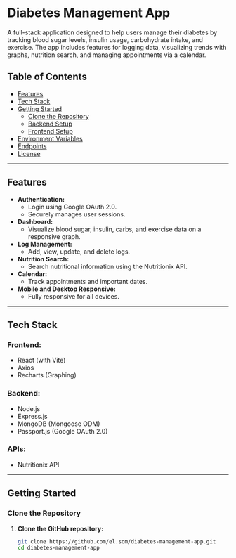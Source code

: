 # Diabetes Management App

A full-stack application designed to help users manage their diabetes by tracking blood sugar levels, insulin usage, carbohydrate intake, and exercise. The app includes features for logging data, visualizing trends with graphs, nutrition search, and managing appointments via a calendar.

## Table of Contents
- [Features](#features)
- [Tech Stack](#tech-stack)
- [Getting Started](#getting-started)
  - [Clone the Repository](#clone-the-repository)
  - [Backend Setup](#backend-setup)
  - [Frontend Setup](#frontend-setup)
- [Environment Variables](#environment-variables)
- [Endpoints](#endpoints)
- [License](#license)

---

## Features
- **Authentication:**
  - Login using Google OAuth 2.0.
  - Securely manages user sessions.
- **Dashboard:**
  - Visualize blood sugar, insulin, carbs, and exercise data on a responsive graph.
- **Log Management:**
  - Add, view, update, and delete logs.
- **Nutrition Search:**
  - Search nutritional information using the Nutritionix API.
- **Calendar:**
  - Track appointments and important dates.
- **Mobile and Desktop Responsive:**
  - Fully responsive for all devices.

---

## Tech Stack
### Frontend:
- React (with Vite)
- Axios
- Recharts (Graphing)

### Backend:
- Node.js
- Express.js
- MongoDB (Mongoose ODM)
- Passport.js (Google OAuth 2.0)

### APIs:
- Nutritionix API

---

## Getting Started

### Clone the Repository
1. **Clone the GitHub repository:**
   ```bash
   git clone https://github.com/el.som/diabetes-management-app.git
   cd diabetes-management-app